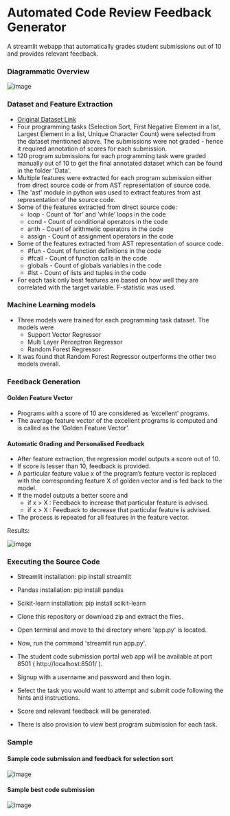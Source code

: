 # Automated Code Review Feedback Generator
A streamlit webapp that automatically grades student submissions out of 10 and provides relevant feedback.


### Diagrammatic Overview

![image](https://user-images.githubusercontent.com/77835877/193010934-8b6e6443-5413-4941-9744-5ce0b79e1734.png)


### Dataset and Feature Extraction

* [Original Dataset Link](https://figshare.com/articles/dataset/_5_Million_Python_Bash_Programming_Submissions_for_5_Courses_Grades_for_Computer-Based_Exams_over_3_academic_years_/12610958?file=23681627)
* Four programming tasks (Selection Sort, First Negative Element in a list, Largest Element in a list, Unique Character Count) were selected from the dataset mentioned above. The submissions were not graded - hence it required annotation of scores for each submission.
* 120 program submissions for each programming task were graded manually out of 10 to get the final annotated dataset which can be found in the folder 'Data'.
* Multiple features were extracted for each program submission either from direct source code or from AST representation of source code.
* The 'ast' module in python was used to extract features from ast representation of the source code.
* Some of the features extracted from direct source code:
  * loop    - Count of ’for’ and ’while’ loops in the code
  * cond    - Count of conditional operators in the code
  * arith   - Count of arithmetic operators in the code
  * assign  - Count of assignment operators in the code
* Some of the features extracted from AST representation of source code:
  * #fun    - Count of function definitions in the code
  * #fcall  - Count of function calls in the code
  * globals - Count of globals variables in the code
  * #lst    - Count of lists and tuples in the code
* For each task only best features are based on how well they are correlated with the target variable. F-statistic was used.

### Machine Learning models

* Three models were trained for each programming task dataset. The models were
  * Support Vector Regressor
  * Multi Layer Perceptron Regressor
  * Random Forest Regressor
* It was found that Random Forest Regressor outperforms the other two models overall.

### Feedback Generation 

#### Golden Feature Vector
* Programs with a score of 10 are considered as ’excellent’ programs.
* The average feature vector of the excellent programs is computed and is called as the ’Golden Feature Vector’.

#### Automatic Grading and Personalised Feedback
* After feature extraction, the regression model outputs a score out of 10.
* If score is lesser than 10, feedback is provided.
* A particular feature value x of the program’s feature vector is replaced with the corresponding feature X of golden vector and is fed back to the model.
* If the model outputs a better score and
  * if x > X : Feedback to increase that particular feature is advised.
  * if x > X : Feedback to decrease that particular feature is advised.
* The process is repeated for all features in the feature vector.

Results:

![image](https://user-images.githubusercontent.com/77835877/193029377-17ea839b-2c3c-470b-9f70-c887766c4067.png)

 






### Executing the Source Code

  * Streamlit installation: pip install streamlit
  
  * Pandas installation: pip install pandas
  
  * Scikit-learn installation: pip install scikit-learn
  
  * Clone this repository or download zip and extract the files.

  * Open terminal and move to the directory where 'app.py' is located.

  * Now, run the command 'streamlit run app.py'.

  * The student code submission portal web app will be available at port 8501 ( http://localhost:8501/ ).
  
  * Signup with a username and password and then login.
  
  * Select the task you would want to attempt and submit code following the hints and instructions.
  
  * Score and relevant feedback will be generated.
  * There is also provision to view best program submission for each task.
  
  ### Sample
  
  #### Sample code submission and feedback for selection sort
  
  ![image](https://user-images.githubusercontent.com/77835877/193031145-abbbb254-8ad5-48ea-a829-c05a987f4d73.png)

 #### Sample best code submission
 
 ![image](https://user-images.githubusercontent.com/77835877/193031533-9dd16810-e809-408b-82a0-72d4ebb95314.png)


